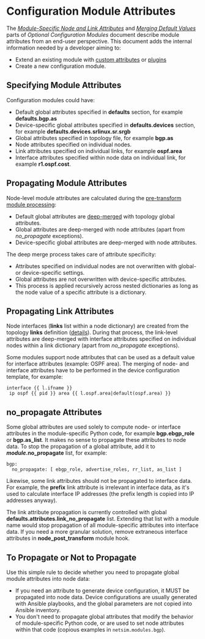 # Configuration Module Attributes

The _[Module-Specific Node and Link Attributes](../modules.md#module-specific-node-and-link-attributes)_ and _[Merging Default Values](../modules.md#merging-default-values)_ parts of _Optional Configuration Modules_ document describe module attributes from an end-user perspective. This document adds the internal information needed by a developer aiming to:

* Extend an existing module with [custom attributes](../extend-attributes.md) or [plugins](../plugins.md)
* Create a new configuration module. 

## Specifying Module Attributes

Configuration modules could have:

* Default global attributes specified in **defaults** section, for example **defaults.bgp.as**
* Device-specific global attributes specified in **defaults.devices** section, for example **defaults.devices.srlinux.sr.srgb**
* Global attributes specified in topology file, for example **bgp.as**
* Node attributes specified on individual nodes.
* Link attributes specified on individual links, for example **ospf.area**
* Interface attributes specified within node data on individual link, for example **r1.ospf.cost**.

## Propagating Module Attributes

Node-level module attributes are calculated during the [pre-transform module processing](transform.md#adjust-global-module-parameters):

* Default global attributes are [deep-merged](../defaults.md#deep-merging) with topology global attributes.
* Global attributes are deep-merged with node attributes (apart from *no_propagate* exceptions).
* Device-specific global attributes are deep-merged with node attributes.

The deep merge process takes care of attribute specificity:

* Attributes specified on individual nodes are not overwritten with global- or device-specific settings.
* Global attributes are not overwritten with device-specific attributes.
* This process is applied recursively across nested dictionaries as long as the node value of a specific attribute is a dictionary.

## Propagating Link Attributes

Node interfaces (**links** list within a node dictionary) are created from the topology **links** definition ([details](../links.md)). During that process, the link-level attributes are deep-merged with interface attributes specified on individual nodes within a link dictionary (apart from *no_propagate* exceptions).

Some modules support node attributes that can be used as a default value for interface attributes (example: OSPF area). The merging of node- and interface attributes have to be performed in the device configuration template, for example:

```
interface {{ l.ifname }}
 ip ospf {{ pid }} area {{ l.ospf.area|default(ospf.area) }}
```

## no_propagate Attributes

Some global attributes are used solely to compute node- or interface attributes in the module-specific Python code, for example **bgp.ebgp_role** or **bgp.as_list**. It makes no sense to propagate these attributes to node data. To stop the propagation of a global attribute, add it to **_module_.no_propagate** list, for example:

```
bgp:
  no_propagate: [ ebgp_role, advertise_roles, rr_list, as_list ]
```

Likewise, some link attributes should not be propagated to interface data. For example, the **prefix** link attribute is irrelevant in interface data, as it's used to calculate interface IP addresses (the prefix length is copied into IP addresses anyway). 

The link attribute propagation is currently controlled with global **defaults.attributes.link_no_propagate** list. Extending that list with a module name would stop propagation of all module-specific attributes into interface data. If you need a more granular solution, remove extraneous interface attributes in **node_post_transform** module hook.

## To Propagate or Not to Propagate

Use this simple rule to decide whether you need to propagate global module attributes into node data:

* If you need an attribute to generate device configuration, it MUST be propagated into node data. Device configurations are usually generated with Ansible playbooks, and the global parameters are not copied into Ansible inventory.
* You don't need to propagate global attributes that modify the behavior of module-specific Python code, or are used to set node attributes within that code (copious examples in `netsim.modules.bgp`). 
